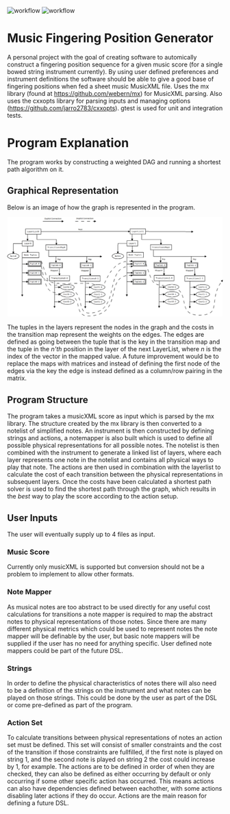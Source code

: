 ![workflow](https://github.com/rasmusthorsson/mfpg/actions/workflows/ubuntu.yml/badge.svg)
![workflow](https://github.com/rasmusthorsson/mfpg/actions/workflows/windows.yml/badge.svg)

# Music Fingering Position Generator

A personal project with the goal of creating software to automically construct a 
fingering position sequence for a given	music score (for a single bowed string 
instrument currently). By using user defined preferences and instrument definitions 
the 
software should be able to give a good base of fingering positions when fed a sheet 
music MusicXML file. Uses the mx library (found at https://github.com/webern/mx) for 
MusicXML parsing. Also uses the cxxopts library for parsing inputs and managing
options (https://github.com/jarro2783/cxxopts). gtest is used for unit and integration
tests.

# Program Explanation

The program works by constructing a weighted DAG and running a shortest path 
algorithm on it.

## Graphical Representation

Below is an image of how the graph is represented in the program.

![Program graph.](resources/docs/Layers.png "Program graph")

The tuples in the layers represent the nodes in the graph and the costs in the 
transition map represent the weights on the edges. The edges are defined as going
between the tuple that is the key in the transition map and the tuple in the *n'th* 
position in the layer of the next LayerList, where *n* is the index of the vector
in the mapped value. A future improvement would be to replace the maps with 
matrices and instead of defining the first node of the edges via the key the edge
is instead defined as a column/row pairing in the matrix.

## Program Structure

The program takes a musicXML score as input which is parsed by the mx library. The 
structure created by the mx library is then converted to a notelist of simplified 
notes. An instrument is then constructed by defining strings and actions, a notemapper 
is also built which is used to define all possible physical representations for all 
possible notes. The notelist is then combined with the instrument to generate a linked 
list of layers, where each layer represents one note in the notelist and contains all
physical ways to play that note. The actions are then used in combination with the
layerlist to calculate the cost of each transition between the physical representations
in subsequent layers. Once the costs have been calculated a shortest path solver is 
used to find the shortest path through the graph, which results in the *best* way
to play the score according to the action setup.

## User Inputs

The user will eventually supply up to 4 files as input.

### Music Score

Currently only musicXML is supported but conversion should not be a problem to 
implement to allow other formats.

### Note Mapper

As musical notes are too abstract to be used directly for any useful cost calculations
for transitions a note mapper is required to map the abstract notes to physical 
representations of those notes. Since there are many different physical metrics which
could be used to represent notes the note mapper will be definable by the user, but 
basic note mappers will be supplied if the user has no need for anything specific.
User defined note mappers could be part of the future DSL.

### Strings

In order to define the physical characteristics of notes there will also need to be
a definition of the strings on the instrument and what notes can be played on those
strings. This could be done by the user as part of the DSL or come pre-defined
as part of the program.

### Action Set

To calculate transitions between physical representations of notes an action set must
be defined. This set will consist of smaller constraints and the cost of the transition
if those 
constraints are fullfilled, if the first note is played on string 1, and the second
note is played on string 2 the cost could increase by 1, for example. The actions
are to be defined in order of when they are checked, they can also be defined as 
either occurring by default or only occurring if some other specific action has
occurred. This means actions can also have dependencies defined between eachother, 
with some actions disabling later actions if they do occur. Actions are the main 
reason for defining a future DSL.

